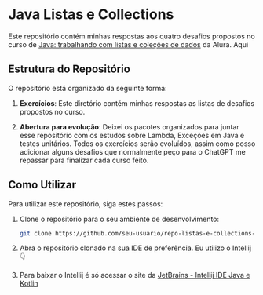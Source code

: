 # Java Listas e Collections

Este repositório contém minhas respostas aos quatro desafios propostos no curso de [Java: trabalhando com listas e coleções
de dados](https://cursos.alura.com.br/course/java-listas-colecoes-dados) da Alura.
Aqui 

## Estrutura do Repositório

O repositório está organizado da seguinte forma:

1. **Exercícios**: Este diretório contém minhas respostas as listas de desafios propostos no curso.

2. **Abertura para evolução**: Deixei os pacotes organizados para juntar esse repositório com os estudos
sobre Lambda, Exceções em Java e testes unitários. Todos os exercícios serão evoluídos, assim como posso adicionar alguns
desafios que normalmente peço para o ChatGPT me repassar para finalizar cada curso feito.

## Como Utilizar

Para utilizar este repositório, siga estes passos:

1. Clone o repositório para o seu ambiente de desenvolvimento:

   ```bash
   git clone https://github.com/seu-usuario/repo-listas-e-collections-java.git

2. Abra o repositório clonado na sua IDE de preferência. Eu utilizo o Intellij :point_down:
3. Para baixar o Intellij é só acessar o site da [JetBrains - Intellij IDE Java e Kotlin](https://www.jetbrains.com/idea/?var=1)